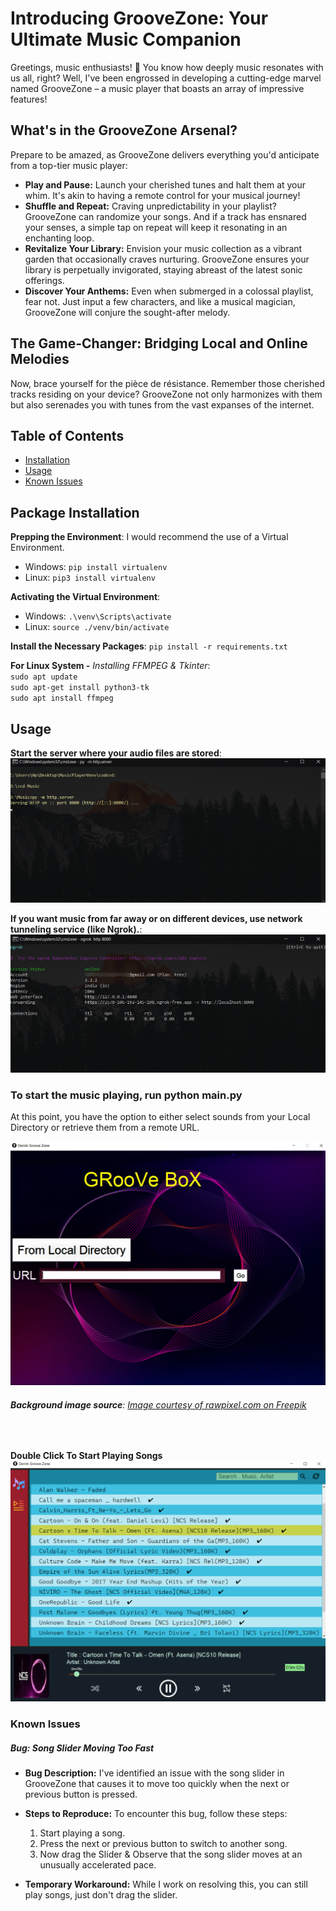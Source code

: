 # Introducing GrooveZone: Your Ultimate Music Companion

Greetings, music enthusiasts! 🎵 You know how deeply music resonates with us all, right? Well, I've been engrossed in developing a cutting-edge marvel named GrooveZone – a music player that boasts an array of impressive features!

## What's in the GrooveZone Arsenal?

Prepare to be amazed, as GrooveZone delivers everything you'd anticipate from a top-tier music player:

- **Play and Pause:** Launch your cherished tunes and halt them at your whim. It's akin to having a remote control for your musical journey!
- **Shuffle and Repeat:** Craving unpredictability in your playlist? GrooveZone can randomize your songs. And if a track has ensnared your senses, a simple tap on repeat will keep it resonating in an enchanting loop.
- **Revitalize Your Library:** Envision your music collection as a vibrant garden that occasionally craves nurturing. GrooveZone ensures your library is perpetually invigorated, staying abreast of the latest sonic offerings.
- **Discover Your Anthems:** Even when submerged in a colossal playlist, fear not. Just input a few characters, and like a musical magician, GrooveZone will conjure the sought-after melody.

## The Game-Changer: Bridging Local and Online Melodies

Now, brace yourself for the pièce de résistance. Remember those cherished tracks residing on your device? GrooveZone not only harmonizes with them but also serenades you with tunes from the vast expanses of the internet.


## Table of Contents
- [Installation](#installation)
- [Usage](#usage)
- [Known Issues](#known-issues)


## Package Installation
**Prepping the Environment**: I would recommend the use of a Virtual Environment.

- Windows: `pip install virtualenv`
- Linux: `pip3 install virtualenv`

**Activating the Virtual Environment**:
- Windows: `.\venv\Scripts\activate`
- Linux: `source ./venv/bin/activate`

**Install the Necessary Packages**:
`pip install -r requirements.txt`

**For Linux System -** *Installing FFMPEG & Tkinter*:</br>
`sudo apt update`</br>
`sudo apt-get install python3-tk`</br>
`sudo apt install ffmpeg`


## Usage
**Start the server where your audio files are stored**:
![URL Interface](Screenshot/local-server.png)

**If you want music from far away or on different devices, use network tunneling service (like Ngrok).**:
![ngrok](Screenshot/ngrok.png)


### <b>To start the music playing, run python main.py</b>

At this point, you have the option to either select sounds from your Local Directory or retrieve them from a remote URL.

![Main Interface](Screenshot/music-play-window.png)
###### ***Background image source***: [Image courtesy of rawpixel.com on Freepik](https://www.freepik.com/free-vector/virtual-assistant-technology-vector-irregular-circle-shape-pink_16268287.htm#query=ai%20music&position=22&from_view=keyword&track=ais)
</br>

**Double Click To Start Playing Songs**
![Song Collection](Screenshot/list-song.png)
</br>

### Known Issues 
##### Bug: Song Slider Moving Too Fast


- **Bug Description:** I've identified an issue with the song slider in GrooveZone that causes it to move too quickly when the next or previous button is pressed.

- **Steps to Reproduce:** To encounter this bug, follow these steps:
  1. Start playing a song.
  2. Press the next or previous button to switch to another song.
  3. Now drag the Slider & Observe that the song slider moves at an unusually accelerated pace.

- **Temporary Workaround:** While I work on resolving this, you can still play songs, just don't drag the slider.
